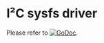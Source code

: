 # I²C sysfs driver

Please refer to
[![GoDoc](https://godoc.org/github.com/maruel/dlibox/go/buses/i2c?status.svg)](https://godoc.org/github.com/maruel/dlibox/go/buses/i2c).
